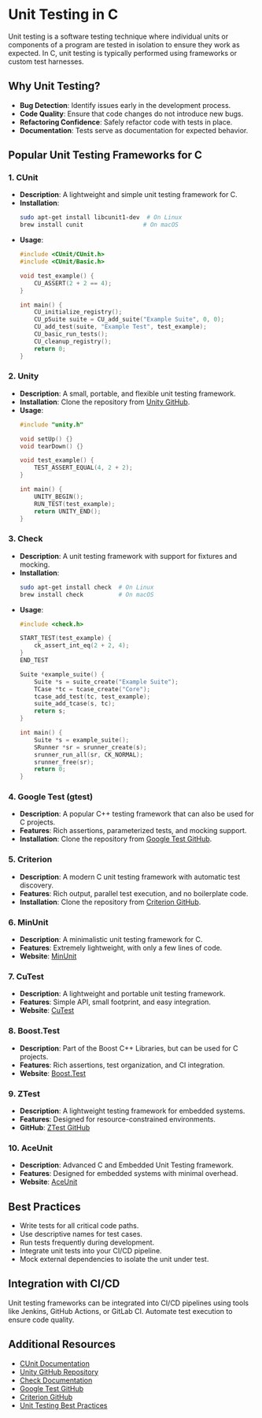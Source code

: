 # Unit Testing in C

Unit testing is a software testing technique where individual units or components of a program are tested in isolation to ensure they work as expected. In C, unit testing is typically performed using frameworks or custom test harnesses.

## Why Unit Testing?
- **Bug Detection**: Identify issues early in the development process.
- **Code Quality**: Ensure that code changes do not introduce new bugs.
- **Refactoring Confidence**: Safely refactor code with tests in place.
- **Documentation**: Tests serve as documentation for expected behavior.

## Popular Unit Testing Frameworks for C

### 1. **CUnit**
- **Description**: A lightweight and simple unit testing framework for C.
- **Installation**:
  ```bash
  sudo apt-get install libcunit1-dev  # On Linux
  brew install cunit                 # On macOS
  ```
- **Usage**:
  ```c
  #include <CUnit/CUnit.h>
  #include <CUnit/Basic.h>

  void test_example() {
      CU_ASSERT(2 + 2 == 4);
  }

  int main() {
      CU_initialize_registry();
      CU_pSuite suite = CU_add_suite("Example Suite", 0, 0);
      CU_add_test(suite, "Example Test", test_example);
      CU_basic_run_tests();
      CU_cleanup_registry();
      return 0;
  }
  ```

### 2. **Unity**
- **Description**: A small, portable, and flexible unit testing framework.
- **Installation**: Clone the repository from [Unity GitHub](https://github.com/ThrowTheSwitch/Unity).
- **Usage**:
  ```c
  #include "unity.h"

  void setUp() {}
  void tearDown() {}

  void test_example() {
      TEST_ASSERT_EQUAL(4, 2 + 2);
  }

  int main() {
      UNITY_BEGIN();
      RUN_TEST(test_example);
      return UNITY_END();
  }
  ```

### 3. **Check**
- **Description**: A unit testing framework with support for fixtures and mocking.
- **Installation**:
  ```bash
  sudo apt-get install check  # On Linux
  brew install check          # On macOS
  ```
- **Usage**:
  ```c
  #include <check.h>

  START_TEST(test_example) {
      ck_assert_int_eq(2 + 2, 4);
  }
  END_TEST

  Suite *example_suite() {
      Suite *s = suite_create("Example Suite");
      TCase *tc = tcase_create("Core");
      tcase_add_test(tc, test_example);
      suite_add_tcase(s, tc);
      return s;
  }

  int main() {
      Suite *s = example_suite();
      SRunner *sr = srunner_create(s);
      srunner_run_all(sr, CK_NORMAL);
      srunner_free(sr);
      return 0;
  }
  ```

### 4. **Google Test (gtest)**
- **Description**: A popular C++ testing framework that can also be used for C projects.
- **Features**: Rich assertions, parameterized tests, and mocking support.
- **Installation**: Clone the repository from [Google Test GitHub](https://github.com/google/googletest).

### 5. **Criterion**
- **Description**: A modern C unit testing framework with automatic test discovery.
- **Features**: Rich output, parallel test execution, and no boilerplate code.
- **Installation**: Clone the repository from [Criterion GitHub](https://github.com/Snaipe/Criterion).

### 6. **MinUnit**
- **Description**: A minimalistic unit testing framework for C.
- **Features**: Extremely lightweight, with only a few lines of code.
- **Website**: [MinUnit](http://www.jera.com/techinfo/jtns/jtn002.html)

### 7. **CuTest**
- **Description**: A lightweight and portable unit testing framework.
- **Features**: Simple API, small footprint, and easy integration.
- **Website**: [CuTest](http://cutest.sourceforge.net/)

### 8. **Boost.Test**
- **Description**: Part of the Boost C++ Libraries, but can be used for C projects.
- **Features**: Rich assertions, test organization, and CI integration.
- **Website**: [Boost.Test](https://www.boost.org/doc/libs/release/libs/test/)

### 9. **ZTest**
- **Description**: A lightweight testing framework for embedded systems.
- **Features**: Designed for resource-constrained environments.
- **GitHub**: [ZTest GitHub](https://github.com/zephyrproject-rtos/zephyr)

### 10. **AceUnit**
- **Description**: Advanced C and Embedded Unit Testing framework.
- **Features**: Designed for embedded systems with minimal overhead.
- **Website**: [AceUnit](http://www.xwisp.de/AceUnit/)

## Best Practices
- Write tests for all critical code paths.
- Use descriptive names for test cases.
- Run tests frequently during development.
- Integrate unit tests into your CI/CD pipeline.
- Mock external dependencies to isolate the unit under test.

## Integration with CI/CD
Unit testing frameworks can be integrated into CI/CD pipelines using tools like Jenkins, GitHub Actions, or GitLab CI. Automate test execution to ensure code quality.

## Additional Resources
- [CUnit Documentation](http://cunit.sourceforge.net/)
- [Unity GitHub Repository](https://github.com/ThrowTheSwitch/Unity)
- [Check Documentation](https://libcheck.github.io/check/)
- [Google Test GitHub](https://github.com/google/googletest)
- [Criterion GitHub](https://github.com/Snaipe/Criterion)
- [Unit Testing Best Practices](https://martinfowler.com/articles/practical-test-pyramid.html)